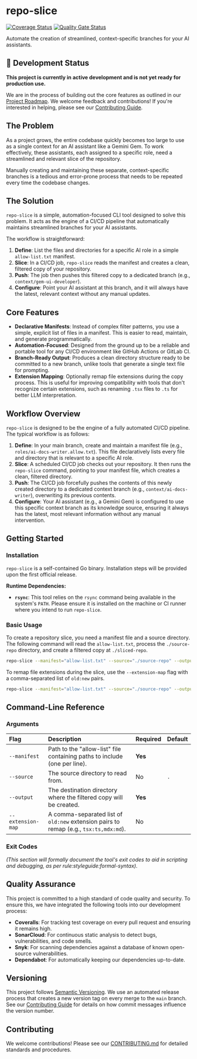 # repo-slice

[![Coverage Status](https://coveralls.io/repos/github/AlienHeadWars/repo-slice/badge.svg)](https://coveralls.io/github/AlienHeadWars/repo-slice) [![Quality Gate Status](https://sonarcloud.io/api/project_badges/measure?project=AlienHeadWars_repo-slice&metric=alert_status)](https://sonarcloud.io/summary/new_code?id=AlienHeadWars_repo-slice)

Automate the creation of streamlined, context-specific branches for your AI assistants.

## 🚧 Development Status

**This project is currently in active development and is not yet ready for production use.**

We are in the process of building out the core features as outlined in our [Project Roadmap](ROADMAP.md). We welcome feedback and contributions! If you're interested in helping, please see our [Contributing Guide](CONTRIBUTING.md).

## The Problem

As a project grows, the entire codebase quickly becomes too large to use as a single context for an AI assistant like a Gemini Gem. To work effectively, these assistants, each assigned to a specific role, need a streamlined and relevant slice of the repository.

Manually creating and maintaining these separate, context-specific branches is a tedious and error-prone process that needs to be repeated every time the codebase changes.

## The Solution

`repo-slice` is a simple, automation-focused CLI tool designed to solve this problem. It acts as the engine of a CI/CD pipeline that automatically maintains streamlined branches for your AI assistants.

The workflow is straightforward:
1.  **Define**: List the files and directories for a specific AI role in a simple `allow-list.txt` manifest.
2.  **Slice**: In a CI/CD job, `repo-slice` reads the manifest and creates a clean, filtered copy of your repository.
3.  **Push**: The job then pushes this filtered copy to a dedicated branch (e.g., `context/gem-ui-developer`).
4.  **Configure**: Point your AI assistant at this branch, and it will always have the latest, relevant context without any manual updates.

## Core Features

* **Declarative Manifests**: Instead of complex filter patterns, you use a simple, explicit list of files in a manifest. This is easier to read, maintain, and generate programmatically.
* **Automation-Focused**: Designed from the ground up to be a reliable and portable tool for any CI/CD environment like GitHub Actions or GitLab CI.
* **Branch-Ready Output**: Produces a clean directory structure ready to be committed to a new branch, unlike tools that generate a single text file for prompting.
* **Extension Mapping**: Optionally remap file extensions during the copy process. This is useful for improving compatibility with tools that don't recognize certain extensions, such as renaming `.tsx` files to `.ts` for better LLM interpretation.

## Workflow Overview

`repo-slice` is designed to be the engine of a fully automated CI/CD pipeline. The typical workflow is as follows:

1.  **Define**: In your main branch, create and maintain a manifest file (e.g., `roles/ai-docs-writer.allow.txt`). This file declaratively lists every file and directory that is relevant to a specific AI role.
2.  **Slice**: A scheduled CI/CD job checks out your repository. It then runs the `repo-slice` command, pointing to your manifest file, which creates a clean, filtered directory.
3.  **Push**: The CI/CD job forcefully pushes the contents of this newly created directory to a dedicated context branch (e.g., `context/ai-docs-writer`), overwriting its previous contents.
4.  **Configure**: Your AI assistant (e.g., a Gemini Gem) is configured to use this specific context branch as its knowledge source, ensuring it always has the latest, most relevant information without any manual intervention.

## Getting Started

### Installation

`repo-slice` is a self-contained Go binary. Installation steps will be provided upon the first official release.

**Runtime Dependencies:**
* **`rsync`**: This tool relies on the `rsync` command being available in the system's `PATH`. Please ensure it is installed on the machine or CI runner where you intend to run `repo-slice`.

### Basic Usage

To create a repository slice, you need a manifest file and a source directory. The following command will read the `allow-list.txt`, process the `./source-repo` directory, and create a filtered copy at `./sliced-repo`.

```bash
repo-slice --manifest="allow-list.txt" --source="./source-repo" --output="./sliced-repo"
````

To remap file extensions during the slice, use the `--extension-map` flag with a comma-separated list of `old:new` pairs.

```bash
repo-slice --manifest="allow-list.txt" --source="./source-repo" --output="./sliced-repo" --extension-map="tsx:ts,mdx:md"
```

## Command-Line Reference

### Arguments

| Flag | Description | Required | Default |
| :--- | :--- | :--- | :--- |
| `--manifest` | Path to the "allow-list" file containing paths to include (one per line). | **Yes** | |
| `--source` | The source directory to read from. | No | `.` |
| `--output` | The destination directory where the filtered copy will be created. | **Yes**| |
| `--extension-map` | A comma-separated list of `old:new` extension pairs to remap (e.g., `tsx:ts,mdx:md`). | No | |

### Exit Codes

*(This section will formally document the tool's exit codes to aid in scripting and debugging, as per rule:styleguide:formal-syntax).*

## Quality Assurance

This project is committed to a high standard of code quality and security. To ensure this, we have integrated the following tools into our development process:

* **Coveralls**: For tracking test coverage on every pull request and ensuring it remains high.
* **SonarCloud**: For continuous static analysis to detect bugs, vulnerabilities, and code smells.
* **Snyk**: For scanning dependencies against a database of known open-source vulnerabilities.
* **Dependabot**: For automatically keeping our dependencies up-to-date.

## Versioning

This project follows [Semantic Versioning](https://semver.org/). We use an automated release process that creates a new version tag on every merge to the `main` branch. See our [Contributing Guide](CONTRIBUTING.md#automated-versioning) for details on how commit messages influence the version number.

## Contributing

We welcome contributions\! Please see our [CONTRIBUTING.md](https://www.google.com/search?q=CONTRIBUTING.md) for detailed standards and procedures.